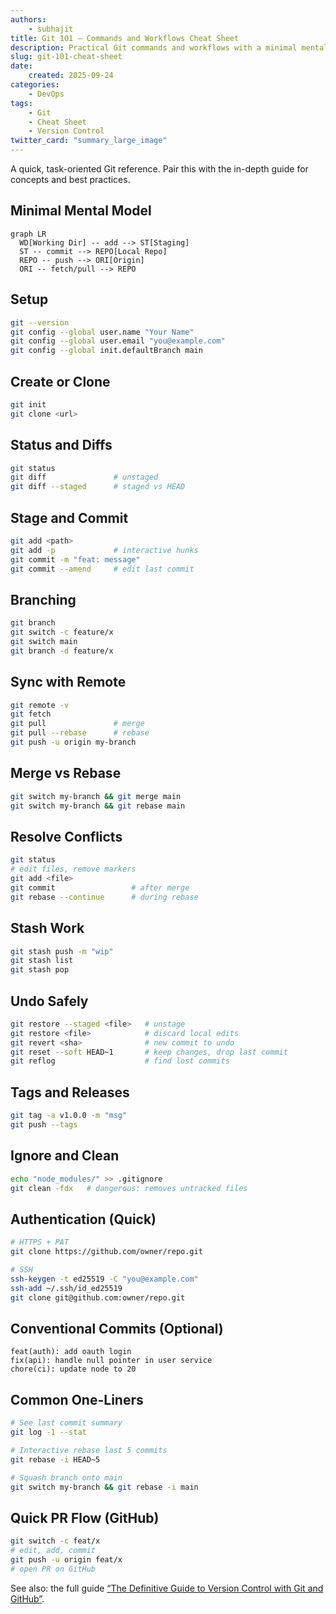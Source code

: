 ```yaml
---
authors: 
    - subhajit
title: Git 101 – Commands and Workflows Cheat Sheet
description: Practical Git commands and workflows with a minimal mental model, examples, and copy‑paste snippets.
slug: git-101-cheat-sheet
date: 
    created: 2025-09-24
categories:
    - DevOps
tags:
    - Git
    - Cheat Sheet
    - Version Control
twitter_card: "summary_large_image"
---
```


A quick, task-oriented Git reference. Pair this with the in-depth guide for concepts and best practices.

<!-- more -->

## Minimal Mental Model

```mermaid
graph LR
  WD[Working Dir] -- add --> ST[Staging]
  ST -- commit --> REPO[Local Repo]
  REPO -- push --> ORI[Origin]
  ORI -- fetch/pull --> REPO
```

## Setup

```bash
git --version
git config --global user.name "Your Name"
git config --global user.email "you@example.com"
git config --global init.defaultBranch main
```

## Create or Clone

```bash
git init
git clone <url>
```

## Status and Diffs

```bash
git status
git diff               # unstaged
git diff --staged      # staged vs HEAD
```

## Stage and Commit

```bash
git add <path>
git add -p             # interactive hunks
git commit -m "feat: message"
git commit --amend     # edit last commit
```

## Branching

```bash
git branch
git switch -c feature/x
git switch main
git branch -d feature/x
```

## Sync with Remote

```bash
git remote -v
git fetch
git pull               # merge
git pull --rebase      # rebase
git push -u origin my-branch
```

## Merge vs Rebase

```bash
git switch my-branch && git merge main
git switch my-branch && git rebase main
```

## Resolve Conflicts

```bash
git status
# edit files, remove markers
git add <file>
git commit                 # after merge
git rebase --continue      # during rebase
```

## Stash Work

```bash
git stash push -m "wip"
git stash list
git stash pop
```

## Undo Safely

```bash
git restore --staged <file>   # unstage
git restore <file>            # discard local edits
git revert <sha>              # new commit to undo
git reset --soft HEAD~1       # keep changes, drop last commit
git reflog                    # find lost commits
```

## Tags and Releases

```bash
git tag -a v1.0.0 -m "msg"
git push --tags
```

## Ignore and Clean

```bash
echo "node_modules/" >> .gitignore
git clean -fdx   # dangerous: removes untracked files
```

## Authentication (Quick)

```bash
# HTTPS + PAT
git clone https://github.com/owner/repo.git

# SSH
ssh-keygen -t ed25519 -C "you@example.com"
ssh-add ~/.ssh/id_ed25519
git clone git@github.com:owner/repo.git
```

## Conventional Commits (Optional)

```text
feat(auth): add oauth login
fix(api): handle null pointer in user service
chore(ci): update node to 20
```

## Common One-Liners

```bash
# See last commit summary
git log -1 --stat

# Interactive rebase last 5 commits
git rebase -i HEAD~5

# Squash branch onto main
git switch my-branch && git rebase -i main
```

## Quick PR Flow (GitHub)

```bash
git switch -c feat/x
# edit, add, commit
git push -u origin feat/x
# open PR on GitHub
```

See also: the full guide [“The Definitive Guide to Version Control with Git and GitHub”](/version-control-git-github/).


